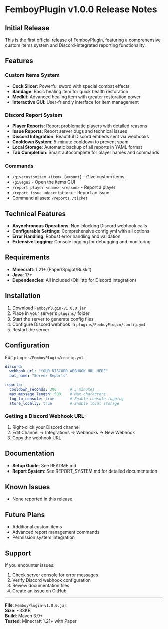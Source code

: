 # FemboyPlugin v1.0.0 Release Notes

## Initial Release

This is the first official release of FemboyPlugin, featuring a comprehensive custom items system and Discord-integrated reporting functionality.

## Features

### Custom Items System
- **Cock Slicer**: Powerful sword with special combat effects
- **Bandage**: Basic healing item for quick health restoration
- **Medkit**: Advanced healing item with greater restoration power
- **Interactive GUI**: User-friendly interface for item management

### Discord Report System
- **Player Reports**: Report problematic players with detailed reasons
- **Issue Reports**: Report server bugs and technical issues
- **Discord Integration**: Beautiful Discord embeds sent via webhooks
- **Cooldown System**: 5-minute cooldown to prevent spam
- **Local Storage**: Automatic backup of all reports in YAML format
- **Tab Completion**: Smart autocomplete for player names and commands

### Commands
- `/givecustomitem <item> [amount]` - Give custom items
- `/givegui` - Open the items GUI
- `/report player <name> <reason>` - Report a player
- `/report issue <description>` - Report an issue
- Command aliases: `/reports`, `/ticket`

## Technical Features

- **Asynchronous Operations**: Non-blocking Discord webhook calls
- **Configurable Settings**: Comprehensive config.yml with all options
- **Error Handling**: Robust error handling and validation
- **Extensive Logging**: Console logging for debugging and monitoring

## Requirements

- **Minecraft**: 1.21+ (Paper/Spigot/Bukkit)
- **Java**: 17+
- **Dependencies**: All included (OkHttp for Discord integration)

## Installation

1. Download `FemboyPlugin-v1.0.0.jar`
2. Place in your server's `plugins/` folder
3. Start the server to generate config files
4. Configure Discord webhook in `plugins/FemboyPlugin/config.yml`
5. Restart the server

## Configuration

Edit `plugins/FemboyPlugin/config.yml`:

```yaml
discord:
  webhook_url: "YOUR_DISCORD_WEBHOOK_URL_HERE"
  bot_name: "Server Reports"

reports:
  cooldown_seconds: 300      # 5 minutes
  max_message_length: 500    # Max characters
  log_to_console: true       # Enable console logging
  store_locally: true        # Enable local storage
```

### Getting a Discord Webhook URL:
1. Right-click your Discord channel
2. Edit Channel → Integrations → Webhooks → New Webhook  
3. Copy the webhook URL

## Documentation

- **Setup Guide**: See README.md
- **Report System**: See REPORT_SYSTEM.md for detailed documentation

## Known Issues

- None reported in this release

## Future Plans

- Additional custom items
- Advanced report management commands
- Permission system integration

## Support

If you encounter issues:
1. Check server console for error messages
2. Verify Discord webhook configuration
3. Review documentation files
4. Create an issue on GitHub

---

**File**: `FemboyPlugin-v1.0.0.jar`  
**Size**: ~33KB  
**Build**: Maven 3.9+  
**Tested**: Minecraft 1.21+ with Paper